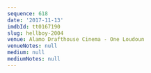 ```yaml
---
sequence: 618
date: '2017-11-13'
imdbId: tt0167190
slug: hellboy-2004
venue: Alamo Drafthouse Cinema - One Loudoun
venueNotes: null
medium: null
mediumNotes: null
---
```


